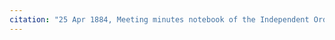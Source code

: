 ```yaml
---
citation: "25 Apr 1884, Meeting minutes notebook of the Independent Order of Good Templars, High Bridge Lodge No. 296, Tompkins County History Center, Ithaca NY."
---
```



